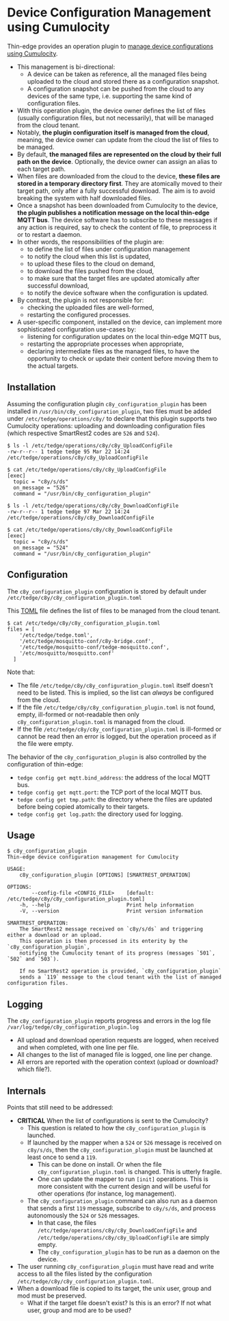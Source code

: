 # Device Configuration Management using Cumulocity

Thin-edge provides an operation plugin to
[manage device configurations using Cumulocity](https://cumulocity.com/guides/users-guide/device-management/#to-retrieve-and-apply-a-configuration-snapshot-to-a-device-which-supports-multiple-configuration-types).

* This management is bi-directional:
  * A device can be taken as reference, all the managed files being uploaded to the cloud
    and stored there as a configuration snapshot.
  * A configuration snapshot can be pushed from the cloud to any devices of the same type,
    i.e. supporting the same kind of configuration files.
* With this operation plugin, the device owner defines the list of files
  (usually configuration files, but not necessarily),
  that will be managed from the cloud tenant.
* Notably, __the plugin configuration itself is managed from the cloud__,
  meaning, the device owner can update from the cloud the list of files to be managed.
* By default, __the managed files are represented on the cloud by their full path on the device__.
  Optionally, the device owner can assign an alias to each target path.  
* When files are downloaded from the cloud to the device,
  __these files are stored in a temporary directory first__.
  They are atomically moved to their target path, only after a fully successful download.
  The aim is to avoid breaking the system with half downloaded files.
* Once a snapshot has been downloaded from Cumulocity to the device,
  __the plugin publishes a notification message on the local thin-edge MQTT bus__.
  The device software has to subscribe to these messages if any action is required,
  say to check the content of file, to preprocess it or to restart a daemon. 
* In other words, the responsibilities of the plugin are:
  * to define the list of files under configuration management
  * to notify the cloud when this list is updated,
  * to upload these files to the cloud on demand,  
  * to download the files pushed from the cloud,
  * to make sure that the target files are updated atomically after successful download,
  * to notify the device software when the configuration is updated.
* By contrast, the plugin is not responsible for:
  * checking the uploaded files are well-formed,
  * restarting the configured processes.
* A user-specific component, installed on the device,
  can implement more sophisticated configuration use-cases by:
  * listening for configuration updates on the local thin-edge MQTT bus,
  * restarting the appropriate processes when appropriate,  
  * declaring intermediate files as the managed files,
    to have the opportunity to check or update their content
    before moving them to the actual targets.

## Installation

Assuming the configuration plugin `c8y_configuration_plugin`
has been installed in `/usr/bin/c8y_configuration_plugin`,
two files must be added under `/etc/tedge/operations/c8y/`
to declare that this plugin supports two Cumulocity operations:
uploading and downloading configuration files
(which respective SmartRest2 codes are `526` and `524`).

```shell
$ ls -l /etc/tedge/operations/c8y/c8y_UploadConfigFile
-rw-r--r-- 1 tedge tedge 95 Mar 22 14:24 /etc/tedge/operations/c8y/c8y_UploadConfigFile

$ cat /etc/tedge/operations/c8y/c8y_UploadConfigFile
[exec]
  topic = "c8y/s/ds"
  on_message = "526"
  command = "/usr/bin/c8y_configuration_plugin"
  
$ ls -l /etc/tedge/operations/c8y/c8y_DownloadConfigFile
-rw-r--r-- 1 tedge tedge 97 Mar 22 14:24 /etc/tedge/operations/c8y/c8y_DownloadConfigFile

$ cat /etc/tedge/operations/c8y/c8y_DownloadConfigFile
[exec]
  topic = "c8y/s/ds"
  on_message = "524"
  command = "/usr/bin/c8y_configuration_plugin"
```

## Configuration

The `c8y_configuration_plugin` configuration is stored by default under `/etc/tedge/c8y/c8y_configuration_plugin.toml`

This [TOML](https://toml.io/en/) file defines the list of files to be managed from the cloud tenant.

```shell
$ cat /etc/tedge/c8y/c8y_configuration_plugin.toml
files = [
    '/etc/tedge/tedge.toml',
    '/etc/tedge/mosquitto-conf/c8y-bridge.conf',
    '/etc/tedge/mosquitto-conf/tedge-mosquitto.conf',
    '/etc/mosquitto/mosquitto.conf'
  ]
```

Note that:
* The file `/etc/tedge/c8y/c8y_configuration_plugin.toml` itself doesn't need to be listed.
  This is implied, so the list can *always* be configured from the cloud.
* If the file `/etc/tedge/c8y/c8y_configuration_plugin.toml`
  is not found, empty, ill-formed or not-readable
  then only `c8y_configuration_plugin.toml` is managed from the cloud.
* If the file `/etc/tedge/c8y/c8y_configuration_plugin.toml` is ill-formed
  or cannot be read then an error is logged, but the operation proceed
  as if the file were empty.
  
The behavior of the `c8y_configuration_plugin` is also controlled
by the configuration of thin-edge:

* `tedge config get mqtt.bind_address`: the address of the local MQTT bus.
* `tedge config get mqtt.port`: the TCP port of the local MQTT bus.
* `tedge config get tmp.path`: the directory where the files are updated
  before being copied atomically to their targets.
* `tedge config get log.path`: the directory used for logging.

## Usage

```shell
$ c8y_configuration_plugin
Thin-edge device configuration management for Cumulocity

USAGE:
    c8y_configuration_plugin [OPTIONS] [SMARTREST_OPERATION]

OPTIONS:
        --config-file <CONFIG_FILE>    [default: /etc/tedge/c8y/c8y_configuration_plugin.toml]
    -h, --help                         Print help information
    -V, --version                      Print version information

SMARTREST_OPERATION:
    The SmartRest2 message received on `c8y/s/ds` and triggering either a download or an upload.
    This operation is then processed in its enterity by the `c8y_configuration_plugin`,
    notifying the Cumulocity tenant of its progress (messages `501`, `502` and `503`).
    
    If no SmartRest2 operation is provided, `c8y_configuration_plugin`
    sends a `119` message to the cloud tenant with the list of managed configuration files.
```

## Logging

The `c8y_configuration_plugin` reports progress and errors in the log file `/var/log/tedge/c8y_configuration_plugin.log`

* All upload and download operation requests are logged, when received and when completed,
  with one line per file.
* All changes to the list of managed file is logged, one line per change.
* All errors are reported with the operation context (upload or download? which file?).

## Internals

Points that still need to be addressed:

* __CRITICAL__ When the list of configurations is sent to the Cumulocity?
  * This question is related to how the `c8y_configuration_plugin` is launched.
  * If launched by the mapper when a `524` or `526` message is received on `c8y/s/ds`,
    then the `c8y_configuration_plugin` must be launched at least once to send a `119`.
    * This can be done on install. Or when the file `c8y_configuration_plugin.toml` is changed.
      This is utterly fragile.
    * One can update the mapper to run `[init]` operations.
      This is more consistent with the current design and will be useful for other operations
      (for instance, log management).
  * The `c8y_configuration_plugin` command can also run as a daemon that
    sends a first `119` message, subscribe to `c8y/s/ds`,
    and process autonomously the `524` or `526` messages.
    * In that case, the files `/etc/tedge/operations/c8y/c8y_DownloadConfigFile`
      and `/etc/tedge/operations/c8y/c8y_UploadConfigFile` are simply empty.
    * The `c8y_configuration_plugin` has to be run as a daemon on the device.
* The user running `c8y_configuration_plugin` must have read and write access
  to all the files listed by the configuration `/etc/tedge/c8y/c8y_configuration_plugin.toml`.
* When a download file is copied to its target, the unix user, group and mod must be preserved.
  * What if the target file doesn't exist? Is this is an error? If not what user, group and mod are to be used?